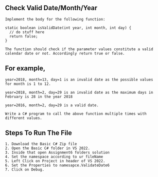 ## Check Valid Date/Month/Year
    Implement the body for the following function:

    static boolean isValidDate(int year, int month, int day) { 
      // do stuff here
      return false;
    }
    
    The function should check if the parameter values constitute a valid calendar date or not. Accordingly return true or false.

## For example,

    year=2018, month=13, day=1 is an invalid date as the possible values for month is 1 to 12.

    year=2018, month=2, day=29 is an invalid date as the maximum days in February is 28 in the year 2018

    year=2016, month=2, day=29 is a valid date.

    Write a C# program to call the above function multiple times with different values.
    
## Steps To Run The File
    1. Download the Basic C# Zip file
    2. Open the Basic C# folder in VS 2022.
    3. Inside that open Assignment6 folders solution 
    4. Set the namespace according to ur fileName
    5. Left Click on Project in header of VS 2022.
    6. Set the Properties to namesapce.ValidateDate6
    7. Click on Debug.



